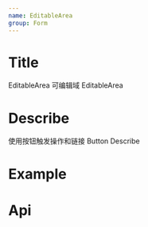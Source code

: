 ```yaml
---
name: EditableArea
group: Form
---
```


# Title

EditableArea 可编辑域
EditableArea

# Describe

使用按钮触发操作和链接
Button Describe

# Example

# Api

